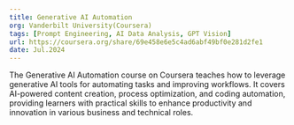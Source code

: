 ```yaml
---
title: Generative AI Automation
org: Vanderbilt University(Coursera)
tags: [Prompt Engineering, AI Data Analysis, GPT Vision]
url: https://coursera.org/share/69e458e6e5c4ad6abf49bf0e281d2fe1
date: Jul.2024
---
```


The Generative AI Automation course on Coursera teaches how to leverage generative AI tools for automating tasks and improving workflows. It covers AI-powered content creation, process optimization, and coding automation, providing learners with practical skills to enhance productivity and innovation in various business and technical roles.
